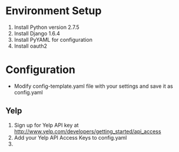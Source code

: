 Environment Setup
==================
1. Install Python version 2.7.5
2. Install Django 1.6.4
3. Install PyYAML for configuration
4. Install oauth2 

Configuration
=================
* Modify config-template.yaml file with your settings and save it as config.yaml

Yelp
-----------------
1. Sign up for Yelp API key at http://www.yelp.com/developers/getting_started/api_access
2. Add your Yelp API Access Keys to config.yaml
3. 
